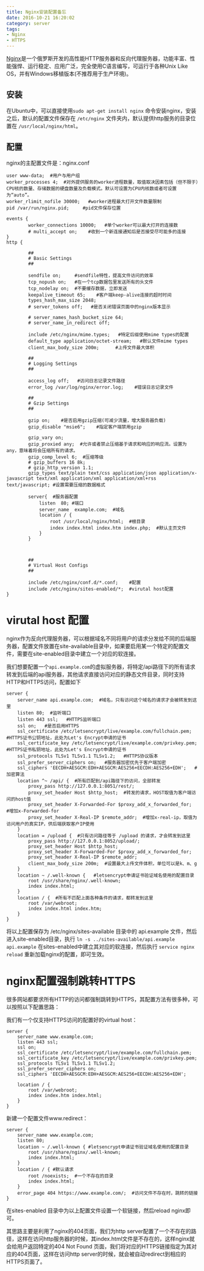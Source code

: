 ```yaml
---
title: Nginx安装配置备忘
date: 2016-10-21 16:20:02
category: server
tags:
- Nginx
- HTTPS
---
```


[Nginx](http://nginx.org/)是一个俄罗斯开发的高性能HTTP服务器和反向代理服务器，功能丰富、性能强悍、运行稳定、应用广泛，完全使用C语言编写，可运行于各种Unix Like OS，并有Windows移植版本(不推荐用于生产环境)。

## 安装

在Ubuntu中，可以直接使用`sudo apt-get install nginx` 命令安装nginx，安装之后，默认的配置文件保存在 `/etc/nginx` 文件夹内，默认提供http服务的目录位置在 `/usr/local/nginx/html`。

## 配置

nginx的主配置文件是：nginx.conf

```
user www-data;  #用户与用户组
worker_processes 4;  #对外提供服务的worker进程数量，取值取决因素包括（但不限于）CPU核的数量、存储数据的硬盘数量及负载模式。默认可设置为CPU内核数或者可设置为“auto”。
worker_rlimit_nofile 30000;   #worker进程最大打开文件数量限制
pid /var/run/nginx.pid;     #pid文件保存位置

events {
        worker_connections 10000;   #单个worker可以最大打开的连接数
        # multi_accept on;    #收到一个新连接通知后是否接受尽可能多的连接
}
http {

        ##
        # Basic Settings
        ##

        sendfile on;     #sendfile特性，提高文件访问的效率
        tcp_nopush on;   #在一个tcp数据包里发送所有的头文件
        tcp_nodelay on;  #不要缓存数据，立即发送
        keepalive_timeout 65;    #客户端keep-alive连接的超时时间
        types_hash_max_size 2048;
        # server_tokens off;   #是否关闭错误页面中的nginx版本显示

        # server_names_hash_bucket_size 64;
        # server_name_in_redirect off;

        include /etc/nginx/mime.types;   #特定后缀使用mime types的配置
        default_type application/octet-stream;   #默认文件mime types
        client_max_body_size 200m;      #上传文件最大体积

        ##
        # Logging Settings
        ##
        
        access_log off;   #访问日志记录文件路径
        error_log /var/log/nginx/error.log;    #错误日志记录文件

        ##
        # Gzip Settings
        ##

        gzip on;    #是否启用gzip压缩(可减少流量，增大服务器负载)
        gzip_disable "msie6";    #指定客户端禁用gzip

        gzip_vary on;
        gzip_proxied any;  #允许或者禁止压缩基于请求和响应的响应流。设置为any，意味着将会压缩所有的请求。
        gzip_comp_level 6;  #压缩等级
        # gzip_buffers 16 8k;
        # gzip_http_version 1.1;
        gzip_types text/plain text/css application/json application/x-javascript text/xml application/xml application/xml+rss text/javascript; #设置需要压缩的数据格式

        server{  #服务器配置
            listen  80; #端口
            server_name  example.com;  #域名  
            location / {
                root /usr/local/nginx/html;  #根目录
                index index.html index.htm index.php;  #默认主页文件
            }
        }



        ##
        # Virtual Host Configs
        ##

        include /etc/nginx/conf.d/*.conf;    #配置
        include /etc/nginx/sites-enabled/*;  #virutal host配置
}
```

# virutal host 配置

nginx作为反向代理服务器，可以根据域名不同将用户的请求分发给不同的后端服务器，配置文件放置在site-available目录中，如果要启用某一个特定的配置文件，需要在site-enabled目录中建立一个对应的软连接。

我们想要配置一个`api.example.com`的虚拟服务器，将特定/api路径下的所有请求转发到后端的api服务器，其他请求直接访问对应的静态文件目录，同时支持HTTP和HTTPS访问，配置如下
```
server {
    server_name api.example.com;  #域名，只有访问这个域名的请求才会被转发到这里
    listen 80;  #监听端口
    listen 443 ssl;   #HTTPS监听端口
    ssl on;   #是否启用HTTPS
    ssl_certificate /etc/letsencrypt/live/example.com/fullchain.pem;   #HTTPS证书公钥地址，此处为Let's Encrypt申请的证书
    ssl_certificate_key /etc/letsencrypt/live/example.com/privkey.pem; #HTTPS证书私钥地址，此处为Let's Encrypt申请的证书
    ssl_protocols TLSv1 TLSv1.1 TLSv1.2;   #HTTPS协议版本
    ssl_prefer_server_ciphers on;   #服务器加密优先于客户端加密
    ssl_ciphers 'EECDH+AESGCM:EDH+AESGCM:AES256+EECDH:AES256+EDH';   #加密算法
    location ^~ /api/ {  #所有匹配到/api路径下的访问，全部转发
        proxy_pass http://127.0.0.1:8051/rest/;
        proxy_set_header Host $http_host;  #转发的请求，HOST取值为客户端访问的host值
        proxy_set_header X-Forwarded-For $proxy_add_x_forwarded_for;  #增加x-Forwarded-for
        proxy_set_header X-Real-IP $remote_addr;  #增加x-real-ip，取值为访问用户的真实IP，供后端获取客户IP使用
    }
    location = /upload {  #只有访问路径等于 /upload 的请求，才会转发到这里
        proxy_pass http://127.0.0.1:8052/upload/;
        proxy_set_header Host $http_host;
        proxy_set_header X-Forwarded-For $proxy_add_x_forwarded_for;
        proxy_set_header X-Real-IP $remote_addr;
        client_max_body_size 200m;  #设置最大上传文件体积，单位可以是k、m、g
    }
    location ~ /.well-known {   #letsencrypt申请证书验证域名使用的配置目录
        root /usr/share/nginx/.well-known;
        index index.html;
    }
    location / {  #所有不匹配上面各种条件的请求，都转发到这里
        root /var/webroot;
        index index.html index.htm;
    }
}
```

将以上配置保存为 /etc/nginx/sites-available 目录中的 api.example 文件，然后进入site-enabled目录，执行 `ln -s ../sites-available/api.example api.example` 在sites-enabled中建立其对应的软连接，然后执行 `service nginx reload` 重新加载nginx的配置，即可生效。

# nginx配置强制跳转HTTPS

很多网站都要求所有HTTP的访问都强制跳转到HTTPS，其配置方法有很多种，可以按照以下配置思路：

我们有一个仅支持HTTPS访问的配置好的virtual host：

```
server {
    server_name www.example.com;
    listen 443 ssl;
    ssl on;
    ssl_certificate /etc/letsencrypt/live/example.com/fullchain.pem;
    ssl_certificate_key /etc/letsencrypt/live/example.com/privkey.pem;
    ssl_protocols TLSv1 TLSv1.1 TLSv1.2;
    ssl_prefer_server_ciphers on;
    ssl_ciphers 'EECDH+AESGCM:EDH+AESGCM:AES256+EECDH:AES256+EDH';

    location / {
        root /var/webroot;
        index index.htm index.html;
    }
}
```

新建一个配置文件www.redirect：
```
server {
    server_name www.example.com;
    listen 80;
    location ~ /.well-known { #letsencrypt申请证书验证域名使用的配置目录
        root /usr/share/nginx/.well-known;
        index index.html;
    }
    location / { #默认请求
        root /noexists;  #一个不存在的目录
        index index.html;  
    }
    error_page 404 https://www.example.com/;  #访问文件不存在时，跳转的链接
}
```

在sites-enabled 目录中为以上配置文件设置一个软链接，然后reload nginx即可。

其思路主要是利用了nginx的404页面，我们为http server配置了一个不存在的路径，这样在访问http服务器的时候，其index.html文件是不存在的，这样nginx就会给用户返回特定的404 Not Found 页面，我们将对应的HTTPS链接指定为其对应的404页面，这样在访问http server的时候，就会被自动redirect到相应的HTTPS页面了。
